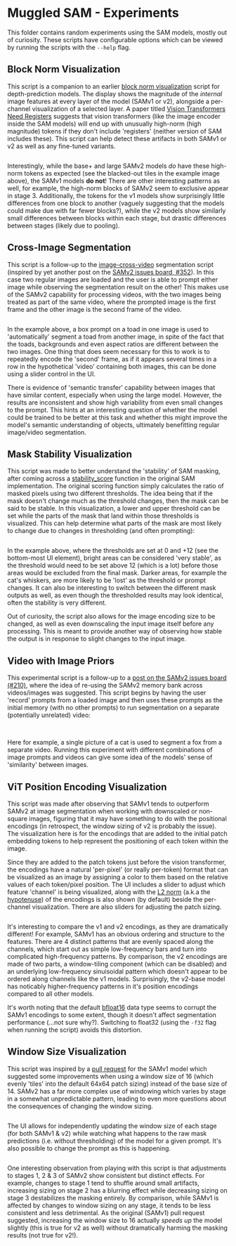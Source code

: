 # Muggled SAM - Experiments

This folder contains random experiments using the SAM models, mostly out of curiosity. These scripts have configurable options which can be viewed by running the scripts with the `--help` flag.


## Block Norm Visualization

This script is a companion to an earlier [block norm visualization](https://github.com/heyoeyo/muggled_dpt/tree/main/experiments#block-norm-visualization) script for depth-prediction models. The display shows the magnitude of the _internal_ image features at every layer of the model (SAMv1 or v2), alongside a per-channel visualization of a selected layer. A paper titled [Vision Transformers Need Registers](https://arxiv.org/abs/2309.16588) suggests that vision transformers (like the image encoder inside the SAM models) will end up with unusually high-norm (high magnitude) tokens if they don't include 'registers' (neither version of SAM includes these). This script can help detect these artifacts in both SAMv1 or v2 as well as any fine-tuned variants.

<p align="center">
  <img src=".readme_assets/blocknorm_example.webp" alt="">
</p>

Interestingly, while the base+ and large SAMv2 models _do_ have these high-norm tokens as expected (see the blacked-out tiles in the example image above), the SAMv1 models **do not**! There are other interesting patterns as well, for example, the high-norm blocks of SAMv2 seem to exclusive appear in stage 3. Additionally, the tokens for the v1 models show surprisingly little differences from one block to another (vaguely suggesting that the models could make due with far fewer blocks?), while the v2 models show similarly small differences between blocks within each stage, but drastic differences between stages (likely due to pooling).

## Cross-Image Segmentation

This script is a follow-up to the [image-cross-video](https://github.com/heyoeyo/muggled_sam/tree/main/experiments#video-with-image-priors) segmentation script (inspired by yet another post on the [SAMv2 issues board, #352](https://github.com/facebookresearch/sam2/issues/352)). In this case two regular images are loaded and the user is able to prompt either image while observing the segmentation result on the other! This makes use of the SAMv2 capability for processing videos, with the two images being treated as part of the same video, where the prompted image is the first frame and the other image is the second frame of the video.

<p align="center">
  <img src=".readme_assets/cross_image_segmentation_example.webp" alt="">
</p>

In the example above, a box prompt on a toad in one image is used to 'automatically' segment a toad from another image, in spite of the fact that the toads, backgrounds and even aspect ratios are different between the two images. One thing that does seem necessary for this to work is to repeatedly encode the 'second' frame, as if it appears several times in a row in the hypothetical 'video' containing both images, this can be done using a slider control in the UI.

There is evidence of 'semantic transfer' capability between images that have similar content, especially when using the large model. However, the results are inconsistent and show high variability from even small changes to the prompt. This hints at an interesting question of whether the model could be trained to be better at this task and whether this might improve the model's semantic understanding of objects, ultimately benefitting regular image/video segmentation.

## Mask Stability Visualization

This script was made to better understand the 'stability' of SAM masking, after coming across a [stability_score](https://github.com/facebookresearch/segment-anything-2/blob/7e1596c0b6462eb1d1ba7e1492430fed95023598/sam2/utils/amg.py#L158) function in the original SAM implementation. The original scoring function simply calculates the ratio of masked pixels using two different thresholds. The idea being that if the mask doesn't change much as the threshold changes, then the mask can be said to be stable. In this visualization, a lower and upper threshold can be set while the parts of the mask that land within those thresholds is visualized. This can help determine what parts of the mask are most likely to change due to changes in thresholding (and often prompting):

<p align="center">
  <img src=".readme_assets/mask_stability_example.webp" alt="">
</p>


In the example above, where the thresholds are set at 0 and +12 (see the bottom-most UI element), bright areas can be considered 'very stable', as the threshold would need to be set above 12 (which is a lot) before those areas would be excluded from the final mask. Darker areas, for example the cat's whiskers, are more likely to be 'lost' as the threshold or prompt changes. It can also be interesting to switch between the different mask outputs as well, as even though the thresholded results may look identical, often the stability is very different.

Out of curiosity, the script also allows for the image encoding size to be changed, as well as even downscaling the input image itself before any processing. This is meant to provide another way of observing how stable the output is in response to slight changes to the input image.

## Video with Image Priors

This experimental script is a follow-up to a [post on the SAMv2 issues board (#210)](https://github.com/facebookresearch/segment-anything-2/issues/210), where the idea of re-using the SAMv2 memory bank across videos/images was suggested. This script begins by having the user 'record' prompts from a loaded image and then uses these prompts as the initial memory (with no other prompts) to run segmentation on a separate (potentially unrelated) video:

<p align="center">
  <img src=".readme_assets/vidimgprior_prompt.webp" alt="">
  <img src=".readme_assets/vidimgprior_anim.gif" alt="">
</p>

Here for example, a single picture of a cat is used to segment a fox from a separate video. Running this experiment with different combinations of image prompts and videos can give some idea of the models' sense of 'similarity' between images.


## ViT Position Encoding Visualization

This script was made after observing that SAMv1 tends to outperform SAMv2 at image segmentation when working with downscaled or non-square images, figuring that it may have something to do with the positional encodings (in retrospect, the window sizing of v2 is probably the issue). The visualization here is for the encodings that are added to the initial patch embedding tokens to help represent the positioning of each token within the image.

Since they are added to the patch tokens just before the vision transformer, the encodings have a natural 'per-pixel' (or really per-token) format that can be visualized as an image by assigning a color to them based on the relative values of each token/pixel position. The UI includes a slider to adjust which feature 'channel' is being visualized, along with the [L2 norm](https://en.wikipedia.org/wiki/Norm_(mathematics)) (a.k.a the [hypotenuse](https://en.wikipedia.org/wiki/Hypotenuse)) of the encodings is also shown (by default) beside the per-channel visualization. There are also sliders for adjusting the patch sizing.

<p align="center">
  <img src=".readme_assets/vitposenc_example.webp" alt="">
</p>

It's interesting to compare the v1 and v2 encodings, as they are dramatically different! For example, SAMv1 has an obvious ordering and structure to the features. There are 4 distinct patterns that are evenly spaced along the channels, which start out as simple low-frequency bars and turn into complicated high-frequency patterns. By comparison, the v2 encodings are made of two parts, a window-tiling component (which can be disabled) and an underlying low-frequency sinuisoidal pattern which doesn't appear to be ordered along channels like the v1 models. Surprisingly, the v2-base model has noticably higher-frequency patterns in it's position encodings compared to all other models.

It's worth noting that the default [bfloat16](https://pytorch.org/docs/stable/tensor_attributes.html#torch-dtype) data type seems to corrupt the SAMv1 encodings to some extent, though it doesn't affect segmentation performance (...not sure why?). Switching to float32 (using the `-f32` flag when running the script) avoids this distortion.

## Window Size Visualization

This script was inspired by a [pull request](https://github.com/facebookresearch/segment-anything/pull/594) for the SAMv1 model which suggested some improvements when using a window size of 16 (which evenly 'tiles' into the default 64x64 patch sizing) instead of the base size of 14. SAMv2 has a far more complex use of windowing which varies by stage in a somewhat unpredictable pattern, leading to even more questions about the consequences of changing the window sizing.

<p align="center">
  <img src=".readme_assets/windowsizing_example.webp" alt="">
</p>

The UI allows for independently updating the window size of each stage (for both SAMv1 & v2) while watching what happens to the raw mask predictions (i.e. without thresholding) of the model for a given prompt. It's also possible to change the prompt as this is happening.

<p align="center">
  <img src=".readme_assets/windowsizing_anim.gif" alt="">
</p>




One interesting observation from playing with this script is that adjustments to stages 1, 2 & 3 of SAMv2 show consistent but distinct effects. For example, changes to stage 1 tend to shuffle around small artifacts, increasing sizing on stage 2 has a blurring effect while decreasing sizing on stage 3 destabilizes the masking entirely. By comparison, while SAMv1 is affected by changes to window sizing on any stage, it tends to be less consistent and less detrimental. As the original (SAMv1) pull request suggested, increasing the window size to 16 actually _speeds up_ the model slightly (this is true for v2 as well) without dramatically harming the masking results (not true for v2!).